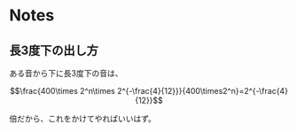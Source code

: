 # Notes

## 長3度下の出し方

ある音から下に長3度下の音は、

```math
\frac{400\times 2^n\times 2^{-\frac{4}{12}}}{400\times2^n}=2^{-\frac{4}{12}}
```

倍だから、これをかけてやればいいはず。
